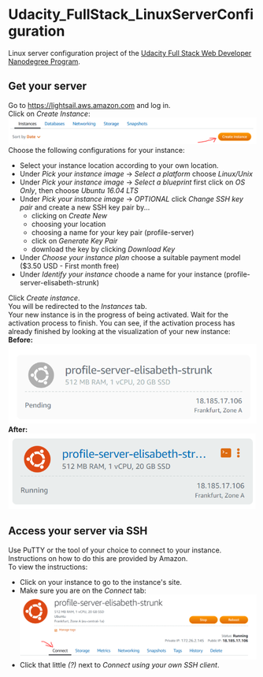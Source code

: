 # Udacity_FullStack_LinuxServerConfiguration
Linux server configuration project of the [Udacity Full Stack Web Developer Nanodegree Program](https://www.udacity.com/course/full-stack-web-developer-nanodegree--nd004).<br>

## Get your server
Go to https://lightsail.aws.amazon.com and log in.<br>
Click on *Create Instance*:<br>
<kbd><img src="readme_images/create-instance.PNG" width=550></kbd>
<br>Choose the following configurations for your instance:

* Select your instance location according to your own location.
* Under *Pick your instance image* -> *Select a platform* choose *Linux/Unix*
* Under *Pick your instance image* -> *Select a blueprint* first click on *OS Only*, then choose *Ubuntu 16.04 LTS*
* Under *Pick your instance image* -> *OPTIONAL* click *Change SSH key pair* and create a new SSH key pair by...
    * clicking on *Create New*
    * choosing your location
    * choosing a name for your key pair (profile-server)
    * click on *Generate Key Pair*
    * download the key by clicking *Download Key*
* Under *Choose your instance plan* choose a suitable payment model ($3.50 USD - First month free)
* Under *Identify your instance* choode a name for your instance (profile-server-elisabeth-strunk)

Click *Create instance*.<br>
You will be redirected to the *Instances* tab.<br>
Your new instance is in the progress of being activated. Wait for the activation process to finish. You can see, if the activation process has already finished by looking at the visualization of your new instance:<br>
**Before:**<br>
<kbd><img src="readme_images/instance-activation-pending.PNG" width=550></kbd>
<br>**After:**<br>
<kbd><img src="readme_images/instance-running.PNG" width=550></kbd>

## Access your server via SSH
Use PuTTY or the tool of your choice to connect to your instance. Instructions on how to do this are provided by Amazon.<br>
To view the instructions:

* Click on your instance to go to the instance's site.
* Make sure you are on the *Connect* tab:<br>
<kbd><img src="readme_images/instance-site.PNG" width=550></kbd>
* Click that little *(?)* next to *Connect using your own SSH client*.

